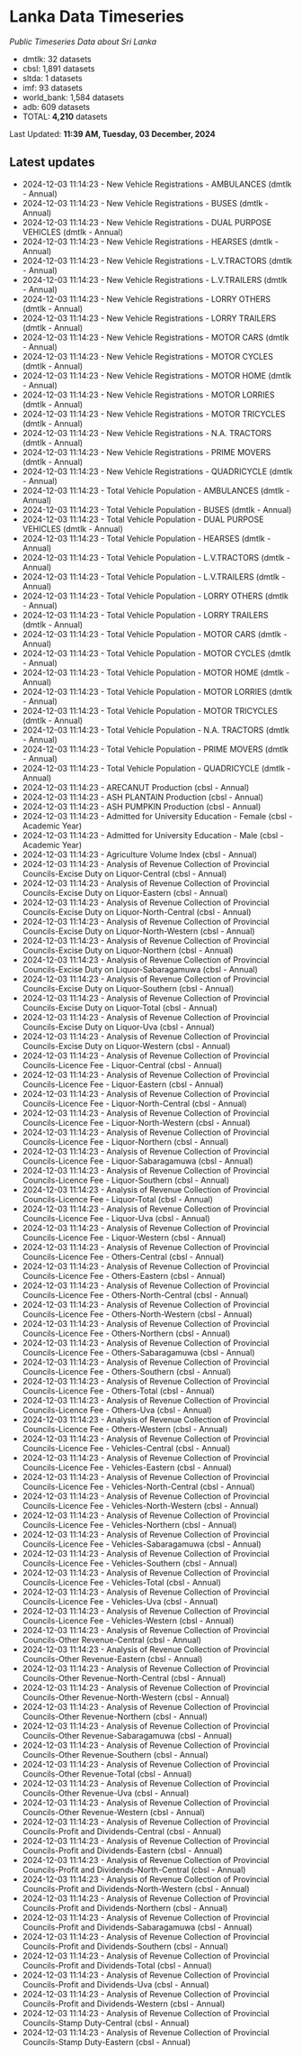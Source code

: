 # Lanka Data Timeseries
*Public Timeseries Data about Sri Lanka*

* dmtlk: 32 datasets
* cbsl: 1,891 datasets
* sltda: 1 datasets
* imf: 93 datasets
* world_bank: 1,584 datasets
* adb: 609 datasets
* TOTAL: **4,210** datasets

Last Updated: **11:39 AM, Tuesday, 03 December, 2024**

## Latest updates

* 2024-12-03 11:14:23 - New Vehicle Registrations - AMBULANCES (dmtlk - Annual)
* 2024-12-03 11:14:23 - New Vehicle Registrations - BUSES (dmtlk - Annual)
* 2024-12-03 11:14:23 - New Vehicle Registrations - DUAL PURPOSE VEHICLES (dmtlk - Annual)
* 2024-12-03 11:14:23 - New Vehicle Registrations - HEARSES (dmtlk - Annual)
* 2024-12-03 11:14:23 - New Vehicle Registrations - L.V.TRACTORS (dmtlk - Annual)
* 2024-12-03 11:14:23 - New Vehicle Registrations - L.V.TRAILERS (dmtlk - Annual)
* 2024-12-03 11:14:23 - New Vehicle Registrations - LORRY OTHERS (dmtlk - Annual)
* 2024-12-03 11:14:23 - New Vehicle Registrations - LORRY TRAILERS (dmtlk - Annual)
* 2024-12-03 11:14:23 - New Vehicle Registrations - MOTOR CARS (dmtlk - Annual)
* 2024-12-03 11:14:23 - New Vehicle Registrations - MOTOR CYCLES (dmtlk - Annual)
* 2024-12-03 11:14:23 - New Vehicle Registrations - MOTOR HOME (dmtlk - Annual)
* 2024-12-03 11:14:23 - New Vehicle Registrations - MOTOR LORRIES (dmtlk - Annual)
* 2024-12-03 11:14:23 - New Vehicle Registrations - MOTOR TRICYCLES (dmtlk - Annual)
* 2024-12-03 11:14:23 - New Vehicle Registrations - N.A. TRACTORS (dmtlk - Annual)
* 2024-12-03 11:14:23 - New Vehicle Registrations - PRIME MOVERS (dmtlk - Annual)
* 2024-12-03 11:14:23 - New Vehicle Registrations - QUADRICYCLE (dmtlk - Annual)
* 2024-12-03 11:14:23 - Total Vehicle Population - AMBULANCES (dmtlk - Annual)
* 2024-12-03 11:14:23 - Total Vehicle Population - BUSES (dmtlk - Annual)
* 2024-12-03 11:14:23 - Total Vehicle Population - DUAL PURPOSE VEHICLES (dmtlk - Annual)
* 2024-12-03 11:14:23 - Total Vehicle Population - HEARSES (dmtlk - Annual)
* 2024-12-03 11:14:23 - Total Vehicle Population - L.V.TRACTORS (dmtlk - Annual)
* 2024-12-03 11:14:23 - Total Vehicle Population - L.V.TRAILERS (dmtlk - Annual)
* 2024-12-03 11:14:23 - Total Vehicle Population - LORRY OTHERS (dmtlk - Annual)
* 2024-12-03 11:14:23 - Total Vehicle Population - LORRY TRAILERS (dmtlk - Annual)
* 2024-12-03 11:14:23 - Total Vehicle Population - MOTOR CARS (dmtlk - Annual)
* 2024-12-03 11:14:23 - Total Vehicle Population - MOTOR CYCLES (dmtlk - Annual)
* 2024-12-03 11:14:23 - Total Vehicle Population - MOTOR HOME (dmtlk - Annual)
* 2024-12-03 11:14:23 - Total Vehicle Population - MOTOR LORRIES (dmtlk - Annual)
* 2024-12-03 11:14:23 - Total Vehicle Population - MOTOR TRICYCLES (dmtlk - Annual)
* 2024-12-03 11:14:23 - Total Vehicle Population - N.A. TRACTORS (dmtlk - Annual)
* 2024-12-03 11:14:23 - Total Vehicle Population - PRIME MOVERS (dmtlk - Annual)
* 2024-12-03 11:14:23 - Total Vehicle Population - QUADRICYCLE (dmtlk - Annual)
* 2024-12-03 11:14:23 - ARECANUT Production (cbsl - Annual)
* 2024-12-03 11:14:23 - ASH PLANTAIN Production (cbsl - Annual)
* 2024-12-03 11:14:23 - ASH PUMPKIN Production (cbsl - Annual)
* 2024-12-03 11:14:23 - Admitted for University Education - Female (cbsl - Academic Year)
* 2024-12-03 11:14:23 - Admitted for University Education - Male (cbsl - Academic Year)
* 2024-12-03 11:14:23 - Agriculture Volume Index (cbsl - Annual)
* 2024-12-03 11:14:23 - Analysis of Revenue Collection of Provincial Councils-Excise Duty on Liquor-Central (cbsl - Annual)
* 2024-12-03 11:14:23 - Analysis of Revenue Collection of Provincial Councils-Excise Duty on Liquor-Eastern (cbsl - Annual)
* 2024-12-03 11:14:23 - Analysis of Revenue Collection of Provincial Councils-Excise Duty on Liquor-North-Central (cbsl - Annual)
* 2024-12-03 11:14:23 - Analysis of Revenue Collection of Provincial Councils-Excise Duty on Liquor-North-Western (cbsl - Annual)
* 2024-12-03 11:14:23 - Analysis of Revenue Collection of Provincial Councils-Excise Duty on Liquor-Northern (cbsl - Annual)
* 2024-12-03 11:14:23 - Analysis of Revenue Collection of Provincial Councils-Excise Duty on Liquor-Sabaragamuwa (cbsl - Annual)
* 2024-12-03 11:14:23 - Analysis of Revenue Collection of Provincial Councils-Excise Duty on Liquor-Southern (cbsl - Annual)
* 2024-12-03 11:14:23 - Analysis of Revenue Collection of Provincial Councils-Excise Duty on Liquor-Total (cbsl - Annual)
* 2024-12-03 11:14:23 - Analysis of Revenue Collection of Provincial Councils-Excise Duty on Liquor-Uva (cbsl - Annual)
* 2024-12-03 11:14:23 - Analysis of Revenue Collection of Provincial Councils-Excise Duty on Liquor-Western (cbsl - Annual)
* 2024-12-03 11:14:23 - Analysis of Revenue Collection of Provincial Councils-Licence Fee - Liquor-Central (cbsl - Annual)
* 2024-12-03 11:14:23 - Analysis of Revenue Collection of Provincial Councils-Licence Fee - Liquor-Eastern (cbsl - Annual)
* 2024-12-03 11:14:23 - Analysis of Revenue Collection of Provincial Councils-Licence Fee - Liquor-North-Central (cbsl - Annual)
* 2024-12-03 11:14:23 - Analysis of Revenue Collection of Provincial Councils-Licence Fee - Liquor-North-Western (cbsl - Annual)
* 2024-12-03 11:14:23 - Analysis of Revenue Collection of Provincial Councils-Licence Fee - Liquor-Northern (cbsl - Annual)
* 2024-12-03 11:14:23 - Analysis of Revenue Collection of Provincial Councils-Licence Fee - Liquor-Sabaragamuwa (cbsl - Annual)
* 2024-12-03 11:14:23 - Analysis of Revenue Collection of Provincial Councils-Licence Fee - Liquor-Southern (cbsl - Annual)
* 2024-12-03 11:14:23 - Analysis of Revenue Collection of Provincial Councils-Licence Fee - Liquor-Total (cbsl - Annual)
* 2024-12-03 11:14:23 - Analysis of Revenue Collection of Provincial Councils-Licence Fee - Liquor-Uva (cbsl - Annual)
* 2024-12-03 11:14:23 - Analysis of Revenue Collection of Provincial Councils-Licence Fee - Liquor-Western (cbsl - Annual)
* 2024-12-03 11:14:23 - Analysis of Revenue Collection of Provincial Councils-Licence Fee - Others-Central (cbsl - Annual)
* 2024-12-03 11:14:23 - Analysis of Revenue Collection of Provincial Councils-Licence Fee - Others-Eastern (cbsl - Annual)
* 2024-12-03 11:14:23 - Analysis of Revenue Collection of Provincial Councils-Licence Fee - Others-North-Central (cbsl - Annual)
* 2024-12-03 11:14:23 - Analysis of Revenue Collection of Provincial Councils-Licence Fee - Others-North-Western (cbsl - Annual)
* 2024-12-03 11:14:23 - Analysis of Revenue Collection of Provincial Councils-Licence Fee - Others-Northern (cbsl - Annual)
* 2024-12-03 11:14:23 - Analysis of Revenue Collection of Provincial Councils-Licence Fee - Others-Sabaragamuwa (cbsl - Annual)
* 2024-12-03 11:14:23 - Analysis of Revenue Collection of Provincial Councils-Licence Fee - Others-Southern (cbsl - Annual)
* 2024-12-03 11:14:23 - Analysis of Revenue Collection of Provincial Councils-Licence Fee - Others-Total (cbsl - Annual)
* 2024-12-03 11:14:23 - Analysis of Revenue Collection of Provincial Councils-Licence Fee - Others-Uva (cbsl - Annual)
* 2024-12-03 11:14:23 - Analysis of Revenue Collection of Provincial Councils-Licence Fee - Others-Western (cbsl - Annual)
* 2024-12-03 11:14:23 - Analysis of Revenue Collection of Provincial Councils-Licence Fee - Vehicles-Central (cbsl - Annual)
* 2024-12-03 11:14:23 - Analysis of Revenue Collection of Provincial Councils-Licence Fee - Vehicles-Eastern (cbsl - Annual)
* 2024-12-03 11:14:23 - Analysis of Revenue Collection of Provincial Councils-Licence Fee - Vehicles-North-Central (cbsl - Annual)
* 2024-12-03 11:14:23 - Analysis of Revenue Collection of Provincial Councils-Licence Fee - Vehicles-North-Western (cbsl - Annual)
* 2024-12-03 11:14:23 - Analysis of Revenue Collection of Provincial Councils-Licence Fee - Vehicles-Northern (cbsl - Annual)
* 2024-12-03 11:14:23 - Analysis of Revenue Collection of Provincial Councils-Licence Fee - Vehicles-Sabaragamuwa (cbsl - Annual)
* 2024-12-03 11:14:23 - Analysis of Revenue Collection of Provincial Councils-Licence Fee - Vehicles-Southern (cbsl - Annual)
* 2024-12-03 11:14:23 - Analysis of Revenue Collection of Provincial Councils-Licence Fee - Vehicles-Total (cbsl - Annual)
* 2024-12-03 11:14:23 - Analysis of Revenue Collection of Provincial Councils-Licence Fee - Vehicles-Uva (cbsl - Annual)
* 2024-12-03 11:14:23 - Analysis of Revenue Collection of Provincial Councils-Licence Fee - Vehicles-Western (cbsl - Annual)
* 2024-12-03 11:14:23 - Analysis of Revenue Collection of Provincial Councils-Other Revenue-Central (cbsl - Annual)
* 2024-12-03 11:14:23 - Analysis of Revenue Collection of Provincial Councils-Other Revenue-Eastern (cbsl - Annual)
* 2024-12-03 11:14:23 - Analysis of Revenue Collection of Provincial Councils-Other Revenue-North-Central (cbsl - Annual)
* 2024-12-03 11:14:23 - Analysis of Revenue Collection of Provincial Councils-Other Revenue-North-Western (cbsl - Annual)
* 2024-12-03 11:14:23 - Analysis of Revenue Collection of Provincial Councils-Other Revenue-Northern (cbsl - Annual)
* 2024-12-03 11:14:23 - Analysis of Revenue Collection of Provincial Councils-Other Revenue-Sabaragamuwa (cbsl - Annual)
* 2024-12-03 11:14:23 - Analysis of Revenue Collection of Provincial Councils-Other Revenue-Southern (cbsl - Annual)
* 2024-12-03 11:14:23 - Analysis of Revenue Collection of Provincial Councils-Other Revenue-Total (cbsl - Annual)
* 2024-12-03 11:14:23 - Analysis of Revenue Collection of Provincial Councils-Other Revenue-Uva (cbsl - Annual)
* 2024-12-03 11:14:23 - Analysis of Revenue Collection of Provincial Councils-Other Revenue-Western (cbsl - Annual)
* 2024-12-03 11:14:23 - Analysis of Revenue Collection of Provincial Councils-Profit and Dividends-Central (cbsl - Annual)
* 2024-12-03 11:14:23 - Analysis of Revenue Collection of Provincial Councils-Profit and Dividends-Eastern (cbsl - Annual)
* 2024-12-03 11:14:23 - Analysis of Revenue Collection of Provincial Councils-Profit and Dividends-North-Central (cbsl - Annual)
* 2024-12-03 11:14:23 - Analysis of Revenue Collection of Provincial Councils-Profit and Dividends-North-Western (cbsl - Annual)
* 2024-12-03 11:14:23 - Analysis of Revenue Collection of Provincial Councils-Profit and Dividends-Northern (cbsl - Annual)
* 2024-12-03 11:14:23 - Analysis of Revenue Collection of Provincial Councils-Profit and Dividends-Sabaragamuwa (cbsl - Annual)
* 2024-12-03 11:14:23 - Analysis of Revenue Collection of Provincial Councils-Profit and Dividends-Southern (cbsl - Annual)
* 2024-12-03 11:14:23 - Analysis of Revenue Collection of Provincial Councils-Profit and Dividends-Total (cbsl - Annual)
* 2024-12-03 11:14:23 - Analysis of Revenue Collection of Provincial Councils-Profit and Dividends-Uva (cbsl - Annual)
* 2024-12-03 11:14:23 - Analysis of Revenue Collection of Provincial Councils-Profit and Dividends-Western (cbsl - Annual)
* 2024-12-03 11:14:23 - Analysis of Revenue Collection of Provincial Councils-Stamp Duty-Central (cbsl - Annual)
* 2024-12-03 11:14:23 - Analysis of Revenue Collection of Provincial Councils-Stamp Duty-Eastern (cbsl - Annual)
